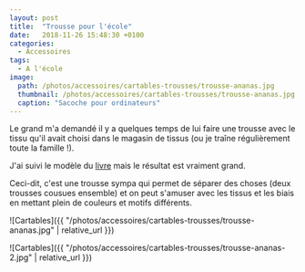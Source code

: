 ```yaml
---
layout: post
title:  "Trousse pour l'école"
date:   2018-11-26 15:48:30 +0100
categories: 
  - Accessoires
tags: 
  - A l'école
image:
  path: /photos/accessoires/cartables-trousses/trousse-ananas.jpg
  thumbnail: /photos/accessoires/cartables-trousses/trousse-ananas.jpg
  caption: "Sacoche pour ordinateurs"
---
```


Le grand m'a demandé il y a quelques temps de lui faire une trousse avec le tissu qu'il avait choisi dans le magasin de tissus (ou je traîne régulièrement toute la famille !). 

<!-- more -->

J'ai suivi le modèle du [livre](https://www.mapetitemercerie.com/en/library/56902-book-cartables-et-sacs-a-dos.html) mais le résultat est vraiment grand. 

Ceci-dit, c'est une trousse sympa qui permet de séparer des choses (deux trousses cousues ensemble) et on peut s'amuser avec les tissus et les biais en mettant plein de couleurs et motifs différents. 

![Cartables]({{ "/photos/accessoires/cartables-trousses/trousse-ananas.jpg" | relative_url }})

![Cartables]({{ "/photos/accessoires/cartables-trousses/trousse-ananas-2.jpg" | relative_url }})
